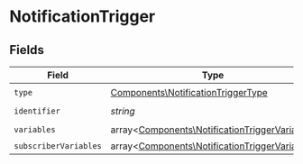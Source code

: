 # NotificationTrigger


## Fields

| Field                                                                                                   | Type                                                                                                    | Required                                                                                                | Description                                                                                             |
| ------------------------------------------------------------------------------------------------------- | ------------------------------------------------------------------------------------------------------- | ------------------------------------------------------------------------------------------------------- | ------------------------------------------------------------------------------------------------------- |
| `type`                                                                                                  | [Components\NotificationTriggerType](../../Models/Components/NotificationTriggerType.md)                | :heavy_check_mark:                                                                                      | N/A                                                                                                     |
| `identifier`                                                                                            | *string*                                                                                                | :heavy_check_mark:                                                                                      | N/A                                                                                                     |
| `variables`                                                                                             | array<[Components\NotificationTriggerVariable](../../Models/Components/NotificationTriggerVariable.md)> | :heavy_check_mark:                                                                                      | N/A                                                                                                     |
| `subscriberVariables`                                                                                   | array<[Components\NotificationTriggerVariable](../../Models/Components/NotificationTriggerVariable.md)> | :heavy_minus_sign:                                                                                      | N/A                                                                                                     |